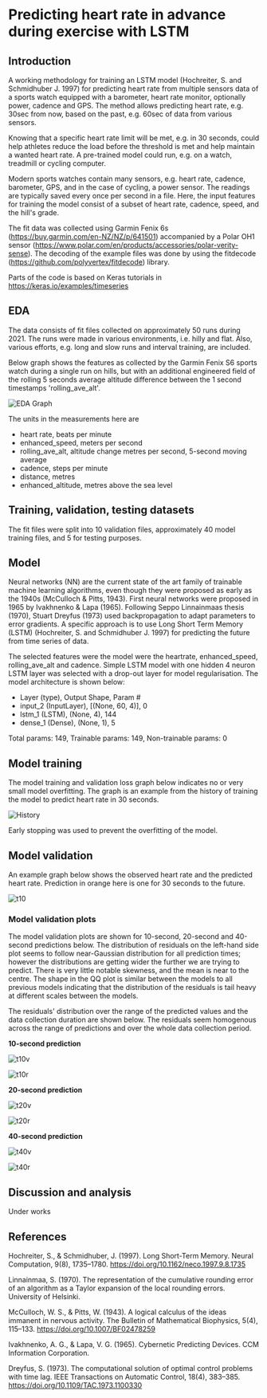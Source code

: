 # Predicting heart rate in advance during exercise  with LSTM

## Introduction

A working methodology for training an LSTM model (Hochreiter, S. and Schmidhuber J.  1997) for predicting heart rate from multiple sensors data of a sports watch equipped with a barometer, heart rate monitor, optionally power, cadence and GPS. The method allows predicting heart rate, e.g. 30sec from now, based on the past, e.g. 60sec of data from various sensors.

Knowing that a specific heart rate limit will be met, e.g. in 30 seconds, could help athletes reduce the load before the threshold is met and help maintain a wanted heart rate. A pre-trained model could run, e.g. on a watch, treadmill or cycling computer.

Modern sports watches contain many sensors, e.g. heart rate, cadence, barometer, GPS, and in the case of cycling, a power sensor. The readings are typically saved every once per second in a file. Here, the input features for training the model consist of a subset of heart rate, cadence, speed, and the hill's grade.

The fit data was collected using Garmin Fenix 6s (https://buy.garmin.com/en-NZ/NZ/p/641501) accompanied by a Polar OH1 sensor (https://www.polar.com/en/products/accessories/polar-verity-sense). The decoding of the example files was done by using the fitdecode (https://github.com/polyvertex/fitdecode) library.

Parts of the code is based on Keras tutorials in https://keras.io/examples/timeseries

## EDA

The data consists of fit files collected on approximately 50 runs during 2021. The runs were made in various environments, i.e. hilly and flat. Also, various efforts, e.g. long and slow runs and interval training, are included.

Below graph shows the features as collected by the Garmin Fenix S6 sports watch during a single run on hills, but with an additional engineered field of the rolling 5 seconds average altitude difference between the 1 second timestamps 'rolling_ave_alt'.

![EDA Graph](https://github.com/rikluost/athlete_hr_predict/blob/master/graphs/HR_eda_t40.png)

The units in the measurements here are 
- heart rate, beats per minute
- enhanced_speed, meters per second
- rolling_ave_alt, altitude change metres per second, 5-second moving average
- cadence, steps per minute
- distance, metres
- enhanced_altitude, metres above the sea level

## Training, validation, testing datasets

The fit files were split into 10 validation files, approximately 40 model training files, and 5 for testing purposes.

## Model

Neural networks (NN) are the current state of the art family of trainable machine learning algorithms, even though they were proposed as early as the 1940s (McCulloch & Pitts, 1943). First neural networks were proposed in 1965 by Ivakhnenko & Lapa (1965). Following Seppo Linnainmaas thesis (1970), Stuart Dreyfus (1973) used backpropagation to adapt parameters to error gradients. A specific approach is to use Long Short Term Memory (LSTM) (Hochreiter, S. and Schmidhuber J. 1997) for predicting the future from time series of data.

The selected features were the model were the heartrate, enhanced_speed, rolling_ave_alt and cadence. Simple LSTM model with one hidden 4 neuron LSTM layer was selected with a drop-out layer for model regularisation. The model architecture is shown below:

- Layer (type),                 Output Shape,              Param #   
- input_2 (InputLayer),         [(None, 60, 4)],           0         
- lstm_1 (LSTM),                (None, 4),                 144       
- dense_1 (Dense),              (None, 1),                 5         

Total params: 149, Trainable params: 149, Non-trainable params: 0



## Model training

The model training and validation loss graph below indicates no or very small model overfitting. The graph is an example from the history of training the model to predict heart rate in 30 seconds.

![History](https://github.com/rikluost/athlete_hr_predict/blob/master/graphs/HR_his_t30.png)

Early stopping was used to prevent the overfitting of the model.

## Model validation

An example graph below shows the observed heart rate and the predicted heart rate. Prediction in orange here is one for 30 seconds to the future.

![t10](https://github.com/rikluost/athlete_hr_predict/blob/master/graphs/HR_ex_t20.png)


### Model validation plots

 The model validation plots are shown for 10-second, 20-second and 40-second predictions below. The distribution of residuals on the left-hand side plot seems to follow near-Gaussian distribution for all prediction times; however the distributions are getting wider the further we are trying to predict. There is very little notable skewness, and the mean is near to the centre. The shape in the QQ plot is similar between the models to all previous models indicating that the distribution of the residuals is tail heavy at different scales between the models. 
 
 The residuals' distribution over the range of the predicted values and the data collection duration are shown below. The residuals seem homogenous across the range of predictions and over the whole data collection period.

 **10-second prediction**
 
 ![t10v](https://github.com/rikluost/athlete_hr_predict/blob/master/graphs/HR_t10.png)
 
 ![t10r](https://github.com/rikluost/athlete_hr_predict/blob/master/graphs/HR_res_t10.png)
 
 **20-second prediction**

 ![t20v](https://github.com/rikluost/athlete_hr_predict/blob/master/graphs/HR_t20.png)
 
 ![t20r](https://github.com/rikluost/athlete_hr_predict/blob/master/graphs/HR_res_t20.png)
 
  **40-second prediction**
 
 ![t40v](https://github.com/rikluost/athlete_hr_predict/blob/master/graphs/HR_t40.png)
 
 ![t40r](https://github.com/rikluost/athlete_hr_predict/blob/master/graphs/HR_res_t40.png)

## Discussion and analysis

Under works

## References

Hochreiter, S., & Schmidhuber, J. (1997). Long Short-Term Memory. Neural Computation, 9(8), 1735–1780. https://doi.org/10.1162/neco.1997.9.8.1735

Linnainmaa, S. (1970). The representation of the cumulative rounding error of an algorithm as a Taylor expansion of the local rounding errors. University of Helsinki.

McCulloch, W. S., & Pitts, W. (1943). A logical calculus of the ideas immanent in nervous activity. The Bulletin of Mathematical Biophysics, 5(4), 115–133. https://doi.org/10.1007/BF02478259

Ivakhnenko, A. G., & Lapa, V. G. (1965). Cybernetic Predicting Devices. CCM Information Corporation.

Dreyfus, S. (1973). The computational solution of optimal control problems with time lag. IEEE Transactions on Automatic Control, 18(4), 383–385. https://doi.org/10.1109/TAC.1973.1100330


